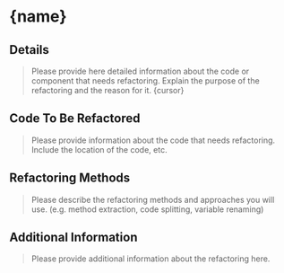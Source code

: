 # {name}

## Details
> Please provide here detailed information about the code or component that needs refactoring. Explain the purpose of the refactoring and the reason for it.
{cursor}
## Code To Be Refactored
> Please provide information about the code that needs refactoring. Include the location of the code, etc.

## Refactoring Methods
> Please describe the refactoring methods and approaches you will use. (e.g. method extraction, code splitting, variable renaming)

## Additional Information
> Please provide additional information about the refactoring here.

